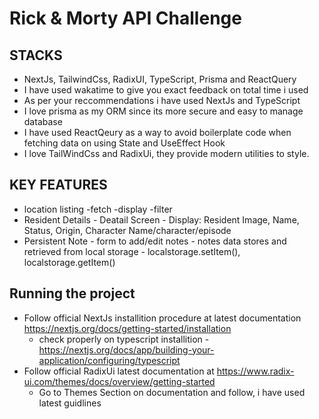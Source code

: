 # Rick & Morty API Challenge
## STACKS
- NextJs, TailwindCss, RadixUI, TypeScript, Prisma and ReactQuery
- I have used wakatime to give you exact feedback on total time i used
- As per your reccommendations i have used NextJs and TypeScript
- I love prisma as my ORM since its more secure and easy to manage database
- I have used ReactQeury as a way to avoid boilerplate code when fetching data on using State and UseEffect Hook
- I love TailWindCss and RadixUi, they provide modern utilities to style.

## KEY FEATURES
- location listing
            -fetch
            -display
            -filter
- Resident Details
            - Deatail Screen
            - Display: Resident Image, Name, Status, Origin, Character Name/character/episode
- Persistent Note
            - form to add/edit notes
            - notes data stores and retrieved from local storage - localstorage.setItem(), localstorage.getItem()

## Running the project
- Follow official NextJs installition procedure at latest documentation https://nextjs.org/docs/getting-started/installation
    - check properly on typescript installition - https://nextjs.org/docs/app/building-your-application/configuring/typescript
- Follow official RadixUi latest documentation at https://www.radix-ui.com/themes/docs/overview/getting-started
    - Go to Themes Section on documentation and follow, i have used latest guidlines
            
